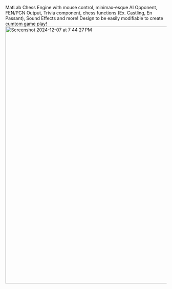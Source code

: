 MatLab Chess Engine with mouse control, minimax-esque AI Opponent, FEN/PGN Output, Trivia component, chess functions (Ex. Castling, En Passant), Sound Effects and more!
Design to be easily modifiable to create cumtom game play!
<img width="803" alt="Screenshot 2024-12-07 at 7 44 27 PM" src="https://github.com/user-attachments/assets/ea2b21dc-0622-468e-a908-a08f65dd4aa7">
